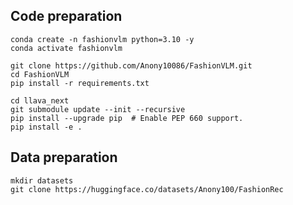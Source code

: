 ## Code preparation
```
conda create -n fashionvlm python=3.10 -y
conda activate fashionvlm
```

```
git clone https://github.com/Anony10086/FashionVLM.git
cd FashionVLM
pip install -r requirements.txt
```


```
cd llava_next
git submodule update --init --recursive
pip install --upgrade pip  # Enable PEP 660 support.
pip install -e .
```

## Data preparation
```
mkdir datasets
git clone https://huggingface.co/datasets/Anony100/FashionRec
```